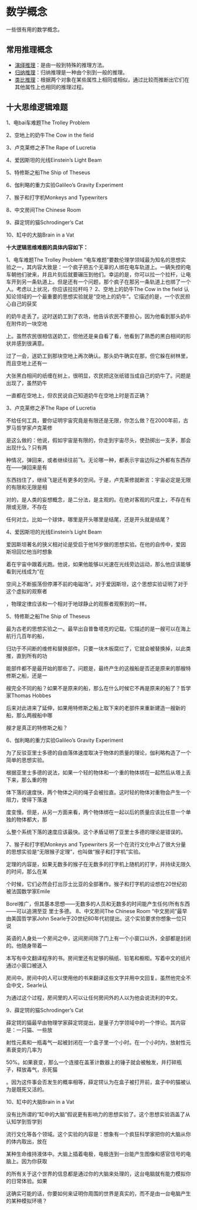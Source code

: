 # 数学概念

一些很有用的数学概念。

## 常用推理概念

- [演绎推理](https://baike.baidu.com/item/%E6%BC%94%E7%BB%8E%E6%8E%A8%E7%90%86/2419571)：是由一般到特殊的推理方法。
- [归纳推理](https://baike.baidu.com/item/%E5%BD%92%E7%BA%B3%E6%8E%A8%E7%90%86/5502360)：归纳推理是一种由个别到一般的推理。
- [类比推理](https://baike.baidu.com/item/%E7%B1%BB%E6%AF%94%E6%8E%A8%E7%90%86/5502380?fr=aladdin)：根据两个对象在某些属性上相同或相似，通过比较而推断出它们在其他属性上也相同的推理过程。

## 十大思维逻辑难题

1、电bai车难题The Trolley Problem

2、空地上的奶牛The Cow in the field

3、卢克莱修之矛The Rape of Lucretia

4、爱因斯坦的光线Einstein’s Light Beam

5、特修斯之船The Ship of Theseus

6、伽利略的重力实验Galileo’s Gravity Experiment

7、猴子和打字机Monkeys and Typewriters

8、中文房间The Chinese Room

9、薛定锷的猫Schrodinger’s Cat

10、缸中的大脑Brain in a Vat

**十大逻辑思维难题的具体内容如下：**

1、电车难题The Trolley Problem
“电车难题”要数伦理学领域最为知名的思想实验之一，其内容大致是：一个疯子把五个无辜的人绑在电车轨道上。一辆失控的电车朝他们驶来，并且片刻后就要碾压到他们。幸运的是，你可以拉一个拉杆，让电车开到另一条轨道上。但是还有一个问题，那个疯子在那另一条轨道上也绑了一个人。考虑以上状况，你应该拉拉杆吗？
2、空地上的奶牛The Cow in the field
认知论领域的一个最重要的思想实验就是“空地上的奶牛”。它描述的是，一个农民担心自己的获奖

的奶牛走丢了。这时送奶工到了农场，他告诉农民不要担心，因为他看到那头奶牛在附件的一块空地

上。虽然农民很相信送奶工，但他还是亲自看了看，他看到了熟悉的黑白相间的形状并感到很满意。

过了一会，送奶工到那块空地上再次确认。那头奶牛确实在那，但它躲在树林里，而且空地上还有一

大张黑白相间的纸缠在树上，很明显，农民把这张纸错当成自己的奶牛了。问题是出现了，虽然奶牛

一直都在空地上，但农民说自己知道奶牛在空地上时是否正确？

3、卢克莱修之矛The Rape of Lucretia

不给任何工具，要你证明宇宙究竟是有限还是无限，你怎么做？在2000年前，古罗马哲学家卢克莱修

是这么做的：他说，假如宇宙是有限的，你走到宇宙尽头，使劲掷出一支矛，那会出现什么？只有两

种情况，弹回来，或者继续往前飞。无论哪一种，都表示宇宙边际之外都有东西存在——弹回来是有

东西挡住了，继续飞是还有更多的空间。于是，卢克莱修就断言：宇宙必定是无限的有限和无限是相

对的，是人类的妄想概念，是二分法，是主观的。在绝对客观的尺度上，不存在有限或无限，不存在

任何对立。比如一个球体，哪里是开头哪里是结尾，还是开头就是结尾？

4、爱因斯坦的光线Einstein’s Light Beam

爱因斯坦著名的狭义相对论是受启于他16岁做的思想实验。在他的自传中，爱因斯坦回忆他当时想象

着在宇宙中跟着光跑。他说，如果他能够以光速在光线旁边运动，那么他应该能够看到光线成为“在

空间上不断振荡但停滞不前的电磁场”。对于爱因斯坦，这个思想实验证明了对于这个虚拟的观察者

，物理定律应该和一个相对于地球静止的观察者观察到的一样。

5、特修斯之船The Ship of Theseus

最为古老的思想实验之一。最早出自普鲁塔克的记载。它描述的是一艘可以在海上航行几百年的船，

归功于不间断的维修和替换部件。只要一块木板腐烂了，它就会被替换掉，以此类推，直到所有的功

能部件都不是最开始的那些了。问题是，最终产生的这艘船是否还是原来的那艘特修斯之船，还是一

艘完全不同的船？如果不是原来的船，那么在什么时候它不再是原来的船了？哲学家Thomas Hobbes

后来对此进来了延伸，如果用特修斯之船上取下来的老部件来重新建造一艘新的船，那么两艘船中哪

艘才是真正的特修斯之船？

6、伽利略的重力实验Galileo’s Gravity Experiment

为了反驳亚里士多德的自由落体速度取决于物体的质量的理论，伽利略构造了一个简单的思想实验。

根据亚里士多德的说法，如果一个轻的物体和一个重的物体绑在一起然后从塔上丢下来，那么重的物

体下落的速度快，两个物体之间的绳子会被拉直。这时轻的物体对重物会产生一个阻力，使得下落速

度变慢。但是，从另一方面来看，两个物体绑在一起以后的质量应该比任意一个单独的物体都大，那

么整个系统下落的速度应该最快。这个矛盾证明了亚里士多德的理论是错误的。

7、猴子和打字机Monkeys and Typewriters
另一个在流行文化中占了很大分量的思想实验是“无限猴子定理”，也叫做“猴子和打字机”实验。

定理的内容是，如果无数多的猴子在无数多的打字机上随机的打字，并持续无限久的时间，那么在某

个时候，它们必然会打出莎士比亚的全部著作。猴子和打字机的设想在20世纪初被法国数学家Emile 

Borel推广，但其基本思想——无数多的人员和无数多的时间能产生任何/所有东西——可以追溯至亚
里士多德。
8、中文房间The Chinese Room
“中文房间”最早由美国哲学家John Searle于20世纪80年代初提出。这个实验要求你想象一位只说

英语的人身处一个房间之中，这间房间除了门上有一个小窗口以外，全部都是封闭的。他随身带着一

本写有中文翻译程序的书。房间里还有足够的稿纸、铅笔和橱柜。写着中文的纸片通过小窗口被送入

房间中。房间中的人可以使用他的书来翻译这些文字并用中文回复。虽然他完全不会中文，Searle认

为通过这个过程，房间里的人可以让任何房间外的人以为他会说流利的中文。

9、薛定锷的猫Schrodinger’s Cat

薛定锷的猫最早由物理学家薛定锷提出，是量子力学领域中的一个悖论。其内容是：一只猫、一些放

射性元素和一瓶毒气一起被封闭在一个盒子里一个小时。在一个小时内，放射性元素衰变的几率为

50%。如果衰变，那么一个连接在盖革计数器上的锤子就会被触发，并打碎瓶子，释放毒气，杀死猫

。因为这件事会否发生的概率相等，薛定锷认为在盒子被打开前，盒子中的猫被认为是既死又活的。

10、缸中的大脑Brain in a Vat

没有比所谓的“缸中的大脑”假说更有影响力的思想实验了。这个思想实验涵盖了从认知学到哲学到

流行文化等各个领域。这个实验的内容是：想象有一个疯狂科学家把你的大脑从你的体内取出，放在

某种生命维持液体中。大脑上插着电极，电极连到一台能产生图像和感官信号的电脑上。因为你获取

的所有关于这个世界的信息都是通过你的大脑来处理的，这台电脑就有能力模拟你的日常体验。如果

这确实可能的话，你要如何来证明你周围的世界是真实的，而不是由一台电脑产生的某种模拟环境？